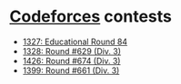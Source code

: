 # [Codeforces](https://codeforces.com/) contests

- [1327: Educational Round 84](1327/)
- [1328: Round #629 (Div. 3)](1328/)
- [1426: Round #674 (Div. 3)](1426/)
- [1399: Round #661 (Div. 3)](1399/)
